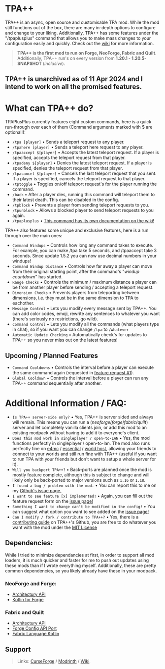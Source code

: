 # TPA++
TPA++ is an async, open source and customisable TPA mod. While the mod still functions out of the box, there are many in-depth options to configure and change to your liking. Additionally, TPA++ has some features under the "/tpaplusplus" command that allows you to make mass changes to your configuration easily and quickly. Check out the [wiki](https://github.com/SuperRicky14/TpaPlusPlus/wiki) for more information.
> **TPA++ is the first mod to run on Forge, NeoForge, Fabric and Quilt.** Additionally, TPA++ run's on every version from **1.20.1 - 1.20.5-SNAPSHOT** (*inclusive*).

## TPA++ is unarchived as of 11 Apr 2024 and I intend to work on all the promised features.

# What can TPA++ do?
TPAPlusPlus currently features eight custom commands, here is a quick run-through over each of them (Command arguments marked with $ are optional!):
* `/tpa [player]` • Sends a teleport request to any player.
* `/tpahere [player]` • Sends a teleport here request to any player.
* `/tpaaccept $[player]` • Accepts the latest teleport request. If a player is specified, accepts the teleport request from that player.
* `/tpadeny $[player]` • Denies the latest teleport request. If a player is specified, denies the teleport request from that player.
* `/tpacancel $[player]` • Cancels the last teleport request that you sent. If a player is specified, cancels the teleport request to that player.
* `/tptoggle` • Toggles on/off teleport request's for the player running the command.
* `/back` • After a player dies, running this command will teleport them to their latest death. This can be disabled in the config.
* `/tpblock` • Prevents a player from sending teleport requests to you.
* `/tpunblock` • Allows a blocked player to send teleport requests to you again.
* `/tpaplusplus` • [This command has its own documentation on the wiki!](https://github.com/SuperRicky14/TpaPlusPlus/wiki/TPAPlusPlus-Server-Management-Command)

TPA++ also features some unique and exclusive features, here is a run through over the main ones:
* `Command Windups` • Controls how long any command takes to execute. For example, you can make /tpa take 5 seconds, and /tpaaccept take 3 seconds. Since update 1.5.2 you can now use decimal numbers in your windups!
* `Command Windup Distance` • Controls how far away a player can move from their original starting point, after the command's "*windup countdown*" has started.
* `Range Checks` • Controls the minimum / maximum distance a player can be from another player before sending / accepting a teleport request.
* `Dimension Checks` • Prevents players from teleporting between dimensions, i.e. they must be in the same dimension to TPA to eachother.
* `Message Control` • Lets you modify every message sent by TPA++. You can add color codes, emoji, rewrite any sentences to whatever you want (there's seriously no restrictions, go wild).
* `Command Control` • Lets you modify all the commands (what players type in chat), so if you want you can change `/tpa` to `/whatever`
* `Automatic Update Checking` • Automatically check's for updates to TPA++ so you never miss out on the latest features!

## Upcoming / Planned Features
* `Command Cooldowns` • Controls the interval before a player can execute the same command again (requested in [feature request #1](https://github.com/SuperRicky14/TpaPlusPlus/issues/1)).
* `Global Cooldown` • Controls the interval before a player can run any TPA++ command sequentially after another.
  
# Additional Information / FAQ:
* `Is TPA++ server-side only?` • Yes, TPA++ is server sided and always will remain. This means you can run a (*neoforge*/*forge*/*fabric*/*quilt*) server and let completely vanilla clients join, or add this mod to an existing modpack without having to add it to everyone's client.
* `Does this mod work in singleplayer / open-to-LAN` • Yes, the mod functions perfectly in singleplayer / open-to-lan. The mod also runs perfectly fine on [e4mc](https://www.curseforge.com/minecraft/mc-mods/e4mc) / [essential](https://essential.gg/) / [world host](https://modrinth.com/mod/world-host), allowing your friends to connect to your worlds and still run fine with TPA++ (useful if you want to run TPA with your friends but don't want to setup a whole server for it).
* `Will you backport TPA++?` • Back-ports are planned once the mod is mostly feature complete, although this is subject to change and will likely only be back-ported to major versions such as `1.16` or `1.18`.
* `I found a bug / problem with the mod.` • You can report this to me on my [Github's issue page.](https://github.com/SuperRicky14/TpaPlusPlus/issues)
* `I want to see feature [x] implemented!` • Again, you can fill out the feature request form on the [issue page!](https://github.com/SuperRicky14/TpaPlusPlus/issues)
* `Something I want to change can't be modified in the config!` • You can suggest what option you want to see added on the [issue page!](https://github.com/SuperRicky14/TpaPlusPlus/issues)
* `Can I modify / fork / contribute to TPA++?` • Yes, there is a [contributing guide](https://github.com/SuperRicky14/TpaPlusPlus/blob/master/CONTRIBUTING.md) on TPA++'s Github, you are free to do whatever you want with the mod under the [MIT License](https://github.com/SuperRicky14/TpaPlusPlus/blob/master/LICENSE)

## Dependencies:
While I tried to minimize dependancies at first, in order to support all mod loaders, it is much quicker and faster for me to push out updates using these mods than if I wrote everything myself. Additionally, these are pretty common dependencies, so you likely already have these in your modpack.
### NeoForge and Forge:
* [Architectury API](https://modrinth.com/mod/architectury-api)
* [Kotlin for Forge](https://www.curseforge.com/minecraft/mc-mods/kotlin-for-forge)
### Fabric and Quilt
* [Architectury API](https://modrinth.com/mod/architectury-api)
* [Forge Config API Port](https://modrinth.com/mod/forge-config-api-port)
* [Fabric Language Kotlin](https://modrinth.com/mod/fabric-language-kotlin)

## Support
> Links: [CurseForge](https://www.curseforge.com/minecraft/mc-mods/tpaplusplus) / [Modrinth](https://modrinth.com/mod/pPuyOJU7) / [Wiki](https://github.com/SuperRicky14/TpaPlusPlus/wiki).
